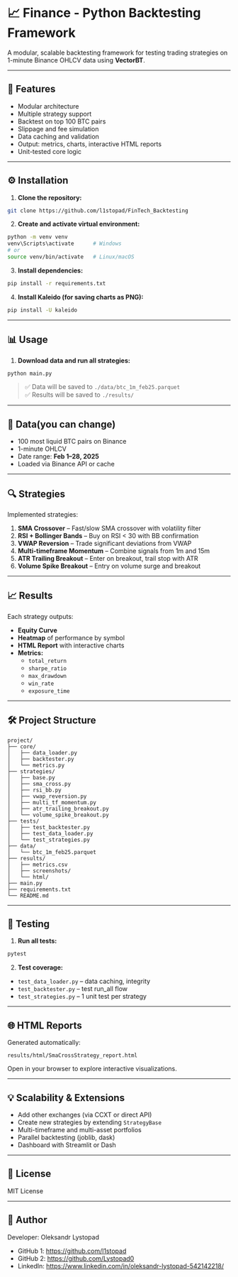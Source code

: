 # 📈 Finance - Python Backtesting Framework

A modular, scalable backtesting framework for testing trading strategies on 1-minute Binance OHLCV data using **VectorBT**.

---

## 🌟 Features

- Modular architecture
- Multiple strategy support
- Backtest on top 100 BTC pairs
- Slippage and fee simulation
- Data caching and validation
- Output: metrics, charts, interactive HTML reports
- Unit-tested core logic

---

## ⚙️ Installation

1. **Clone the repository:**
```bash
git clone https://github.com/l1stopad/FinTech_Backtesting
```

2. **Create and activate virtual environment:**
```bash
python -m venv venv
venv\Scripts\activate      # Windows
# or
source venv/bin/activate   # Linux/macOS
```

3. **Install dependencies:**
```bash
pip install -r requirements.txt
```

4. **Install Kaleido (for saving charts as PNG):**
```bash
pip install -U kaleido
```

---

## 📊 Usage

1. **Download data and run all strategies:**
```bash
python main.py
```

> ✅ Data will be saved to `./data/btc_1m_feb25.parquet`  
> ✅ Results will be saved to `./results/`

---

## 📅 Data(you can change)

- 100 most liquid BTC pairs on Binance
- 1-minute OHLCV
- Date range: **Feb 1–28, 2025**
- Loaded via Binance API or cache

---

## 🔍 Strategies

Implemented strategies:

1. **SMA Crossover** – Fast/slow SMA crossover with volatility filter
2. **RSI + Bollinger Bands** – Buy on RSI < 30 with BB confirmation
3. **VWAP Reversion** – Trade significant deviations from VWAP
4. **Multi-timeframe Momentum** – Combine signals from 1m and 15m
5. **ATR Trailing Breakout** – Enter on breakout, trail stop with ATR
6. **Volume Spike Breakout** – Entry on volume surge and breakout

---

## 📈 Results

Each strategy outputs:

- **Equity Curve**
- **Heatmap** of performance by symbol
- **HTML Report** with interactive charts
- **Metrics:**
  - `total_return`
  - `sharpe_ratio`
  - `max_drawdown`
  - `win_rate`
  - `exposure_time`

---

## 🛠 Project Structure

```
project/
├── core/
│   ├── data_loader.py
│   ├── backtester.py
│   └── metrics.py
├── strategies/
│   ├── base.py
│   ├── sma_cross.py
│   ├── rsi_bb.py
│   ├── vwap_reversion.py
│   ├── multi_tf_momentum.py
│   ├── atr_trailing_breakout.py
│   └── volume_spike_breakout.py
├── tests/
│   ├── test_backtester.py
│   ├── test_data_loader.py
│   └── test_strategies.py
├── data/
│   └── btc_1m_feb25.parquet
├── results/
│   ├── metrics.csv
│   ├── screenshots/
│   └── html/
├── main.py
├── requirements.txt
└── README.md
```

---

## 🔬 Testing

1. **Run all tests:**
```bash
pytest
```

2. **Test coverage:**
- `test_data_loader.py` – data caching, integrity
- `test_backtester.py` – test run_all flow
- `test_strategies.py` – 1 unit test per strategy

---

## 🌐 HTML Reports

Generated automatically:
```
results/html/SmaCrossStrategy_report.html
```
Open in your browser to explore interactive visualizations.

---

## 💡 Scalability & Extensions

- Add other exchanges (via CCXT or direct API)
- Create new strategies by extending `StrategyBase`
- Multi-timeframe and multi-asset portfolios
- Parallel backtesting (joblib, dask)
- Dashboard with Streamlit or Dash

---

## 📄 License

MIT License

---

## 🚀 Author

Developer: Oleksandr Lystopad  
- GitHub 1: https://github.com/l1stopad
- GitHub 2: https://github.com/Lystopad0
- LinkedIn: https://www.linkedin.com/in/oleksandr-lystopad-542142218/
